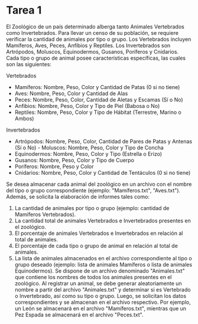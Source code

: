 # Tarea 1

El Zoológico de un país determinado alberga tanto Animales Vertebrados como Invertebrados. Para llevar un censo de su población, se requiere verificar la cantidad de animales por tipo o grupo. Los Vertebrados incluyen Mamíferos, Aves, Peces, Anfibios y Reptiles. Los Invertebrados son Artrópodos, Moluscos, Equinodermos, Gusanos, Poríferos y Cnidarios.
Cada tipo o grupo de animal posee características específicas, las cuales son las siguientes:

Vertebrados
- Mamíferos: Nombre, Peso, Color y Cantidad de Patas (0 si no tiene)
- Aves: Nombre, Peso, Color y Cantidad de Alas
- Peces: Nombre, Peso, Color, Cantidad de Aletas y Escamas (Sí o No)
- Anfibios: Nombre, Peso, Color y Tipo de Piel (Babosa o No)
- Reptiles: Nombre, Peso, Color y Tipo de Hábitat (Terrestre, Marino o Ambos)

Invertebrados
- Artrópodos: Nombre, Peso, Color, Cantidad de Pares de Patas y Antenas (Sí o No) - Moluscos: Nombre, Peso, Color y Tipo de Concha
- Equinodermos: Nombre, Peso, Color y Tipo (Estrella o Erizo)
- Gusanos: Nombre, Peso, Color y Tipo de Cuerpo
- Poríferos: Nombre, Peso y Color
- Cnidarios: Nombre, Peso, Color y Cantidad de Tentáculos (0 si no tiene)

Se desea almacenar cada animal del zoológico en un archivo con el nombre del tipo o grupo correspondiente (ejemplo: "Mamíferos.txt", "Aves.txt"). Además, se solicita la elaboración de informes tales como:
1.	La cantidad de animales por tipo o grupo (ejemplo: cantidad de Mamíferos Vertebrados).
2.	La cantidad total de animales Vertebrados e Invertebrados presentes en el zoológico.
3.	El porcentaje de animales Vertebrados e Invertebrados en relación al total de animales.
4.	El porcentaje de cada tipo o grupo de animal en relación al total de animales.
5.	La lista de animales almacenados en el archivo correspondiente al tipo o grupo deseado (ejemplo: lista de animales Mamíferos o lista de animales Equinodermos).
Se dispone de un archivo denominado "Animales.txt" que contiene los nombres de todos los animales presentes en el zoológico.
Al registrar un animal, se debe generar aleatoriamente un nombre a partir del archivo "Animales.txt" y determinar si es Vertebrado o Invertebrado, así como su tipo o grupo. Luego, se solicitan los datos correspondientes y se almacenan en el archivo respectivo. Por ejemplo, un León se almacenará en el archivo "Mamíferos.txt", mientras que un Pez Espada se almacenará en el archivo "Peces.txt".